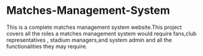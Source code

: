 # Matches-Management-System
This is a complete matches management system website.This project covers all the roles a matches management system would require fans,club representatives , stadium managers,and system admin and all the functionalities they may require.
